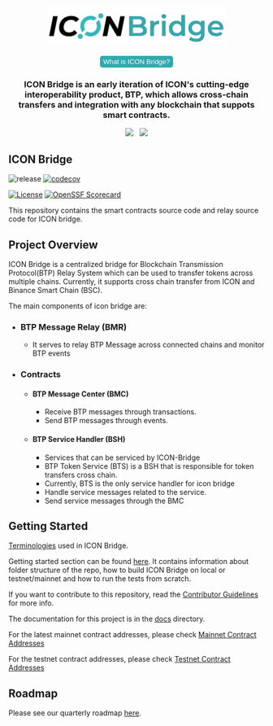 <p align="center">
    <img src="./docs/img/iconbridge_350x80.png" alt="ICON Bridge Logo" width="350px"></img>
</p>
<div align="center">
    <a align="center" href='https://icon.community/learn/icon-bridge/'><button type='button' style='font-weight:semibold; background:#30AAAE; border-radius:5px; border:0px; box-shadow:1px; padding:4px 6px; color:white; cursor:pointer; '>What is ICON Bridge?</button></a>
</div>
<h3 align="center">
    ICON Bridge is an early iteration of ICON's cutting-edge interoperability product, BTP, which allows cross-chain transfers and integration with any blockchain that suppots smart contracts.    
</h3>
<p align="center">
    <a href="https://twitter.com/iconfoundation_"><img src="https://img.shields.io/twitter/follow/iconfoundation_?style=social"></a>
    &nbsp;
   <a href="https://twitter.com/helloiconworld"><img src="https://img.shields.io/twitter/follow/helloiconworld?style=social"></a>
</p>

## ICON Bridge
![release](https://img.shields.io/github/v/release/icon-project/icon-bridge)
[![codecov](https://codecov.io/gh/icon-project/icon-bridge/branch/main/graph/badge.svg?token=YXV6EE5KB5)](https://codecov.io/gh/icon-project/icon-bridge)

[![License](https://img.shields.io/badge/License-Apache_2.0-blue.svg)](https://opensource.org/licenses/Apache-2.0)
[![OpenSSF
Scorecard](https://api.securityscorecards.dev/projects/github.com/icon-project/icon-bridge/badge)](https://api.securityscorecards.dev/projects/github.com/icon-project/icon-bridge)


This repository contains the smart contracts source code and relay source code for ICON bridge. 
## Project Overview

ICON Bridge is a centralized bridge for Blockchain Transmission Protocol(BTP) Relay System which can be used to transfer tokens across multiple chains. Currently, it supports cross chain transfer from ICON and Binance Smart Chain (BSC).

The main components of icon bridge are:
* ### BTP Message Relay (BMR)
    - It serves to relay BTP Message across connected chains and monitor BTP events
* ### Contracts
    * #### BTP Message Center (BMC)
        - Receive BTP messages through transactions.
        - Send BTP messages through events.


    * #### BTP Service Handler (BSH)
        - Services that can be serviced by ICON-Bridge
        - BTP Token Service (BTS) is a BSH that is responsible for token transfers cross chain.
        - Currently, BTS is the only service handler for icon bridge
        - Handle service messages related to the service.
        - Send service messages through the BMC


## Getting Started
[Terminologies](./docs/terminologies.md) used in ICON Bridge.

Getting started section can be found [here](./docs/getting-started.md). It contains information about folder structure of the repo, how to build ICON Bridge on local or testnet/mainnet and how to run the tests from scratch.

If you want to contribute to this repository, read the [Contributor Guidelines](CONTRIBUTING.md) for more info. 

The documentation for this project is in the [docs](./docs/) directory.

For the latest mainnet contract addresses, please check [Mainnet Contract Addresses](./docs/mainnet_deployment.json)

For the testnet contract addresses, please check [Testnet Contract Addresses](./docs/testnet_deployment.json)


## Roadmap

Please see our quarterly roadmap [here](https://github.com/orgs/icon-project/projects/4).
